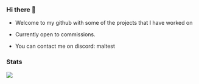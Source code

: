 ### Hi there 👋

- Welcome to my github with some of the projects that I have worked on
- Currently open to commissions. 

- You can contact me on discord: maltest

### Stats

<img src="https://github.com/maldiscord/maldiscord/raw/master/github-metrics.svg"/>
